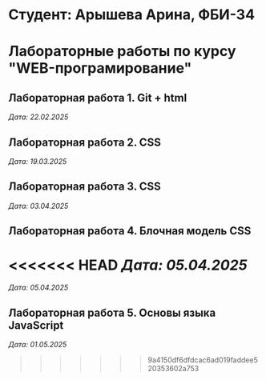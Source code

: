 # Студент: Арышева Арина, ФБИ-34

# Лабораторные работы по курсу "WEB-програмирование"

## Лабораторная работа 1. Git + html

*Дата: 22.02.2025*

## Лабораторная работа 2. CSS

*Дата: 19.03.2025*

## Лабораторная работа 3. CSS

*Дата: 03.04.2025*

## Лабораторная работа 4. Блочная модель CSS

<<<<<<< HEAD
*Дата: 05.04.2025*
=======
*Дата: 05.04.2025*

## Лабораторная работа 5. Основы языка JavaScript

*Дата: 01.05.2025*
>>>>>>> 9a4150df6dfdcac6ad019faddee520353602a753
